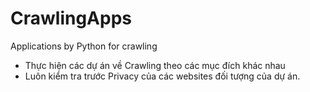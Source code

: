 # CrawlingApps
Applications by Python for crawling
- Thực hiện các dự án về Crawling theo các mục đích khác nhau
- Luôn kiểm tra trước Privacy của các websites đối tượng của dự án.
